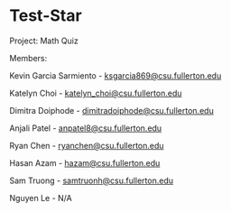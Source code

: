 # Test-Star

Project: Math Quiz

Members:

Kevin Garcia Sarmiento - ksgarcia869@csu.fullerton.edu

Katelyn Choi - katelyn_choi@csu.fullerton.edu

Dimitra Doiphode - dimitradoiphode@csu.fullerton.edu

Anjali Patel - anpatel8@csu.fullerton.edu

Ryan Chen - ryanchen@csu.fullerton.edu

Hasan Azam - hazam@csu.fullerton.edu 

Sam Truong - samtruonh@csu.fullerton.edu

Nguyen Le - N/A
